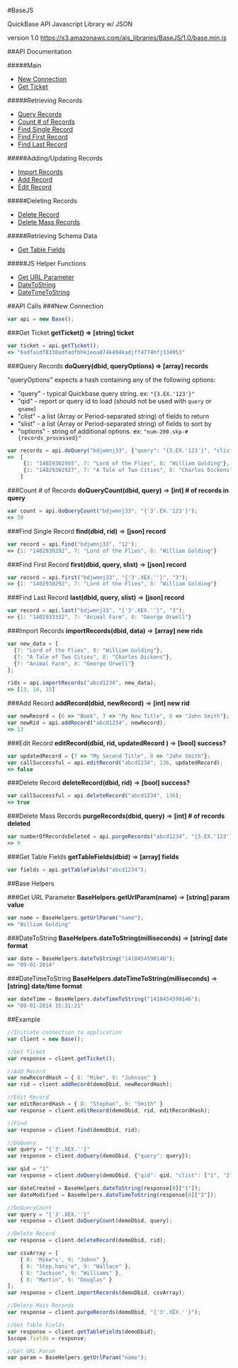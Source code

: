 #BaseJS

QuickBase API Javascript Library w/ JSON

version 1.0
https://s3.amazonaws.com/ais_libraries/BaseJS/1.0/base.min.js

##API Documentation

#####Main
* [New Connection](#new-connection)
* [Get Ticket](#get-ticket)

#####Retrieving Records
* [Query Records](#query-records)
* [Count # of Records](#count-queried-records)
* [Find Single Record](#find-single-record)
* [Find First Record](#find-first-record)
* [Find Last Record](#find-last-record)

#####Adding/Updating Records
* [Import Records](#import-records)
* [Add Record](#add-record)
* [Edit Record](#edit-record)

#####Deleting Records
* [Delete Record](#delete-record)
* [Delete Mass Records](#delete-mass-records)

#####Retrieving Schema Data
* [Get Table Fields](#get-table-fields)

#####JS Helper Functions
* [Get URL Parameter](#get-url-parameter)
* [DateToString](#datetostring)
* [DateTimeToString](#datetimetostring)

##API Calls
###New Connection

```javascript
var api = new Base();
```

###Get Ticket
**getTicket() => [string] ticket**

```javascript
var ticket = api.getTicket();
=> "6adfasdf8338adfadfbhkieoa874k494kadjff4774hfj334953"
```

###Query Records
**doQuery(dbid, queryOptions) => [array] records**

"queryOptions" expects a hash containing any of the following options:

* "query" - typical Quickbase query string. ex: `"{3.EX.'123'}"`
* "qid" - report or query id to load (should not be used with `query` or `qname`)
* "clist" - a list (Array or Period-separated string) of fields to return
* "slist" - a list (Array or Period-separated string) of fields to sort by
* "options" - string of additional options. ex: `"num-200.skp-#{records_processed}"`

```javascript
var records = api.doQuery("bdjwmnj33", {"query": "{3.EX.'123'}", "clist": "3.6.10"});
=>  [
     {1: "14029302955", 7: "Lord of the Flies", 8: "William Golding"}, 
     {1: "14029302927", 7: "A Tale of Two Cities", 8: "Charles Dickens"}
    ]
```

###Count # of Records
**doQueryCount(dbid, query)** => **[int] # of records in query**

```javascript
var count = api.doQueryCount("bdjwmnj33", "{'3'.EX.'123'}");
=> 39
```

###Find Single Record
**find(dbid, rid)** => **[json] record**
```javascript
var record = api.find("bdjwmnj33", "12");
=> {1: "1402930292", 7: "Lord of the Flies", 8: "William Golding"}
```

###Find First Record
**first(dbid, query, slist)** => **[json] record**
```javascript
var record = api.first("bdjwmnj33", "{'3'.XEX.''}", "3");
=> {1: "1402930292", 7: "Lord of the Flies", 8: "William Golding"}
```

###Find Last Record
**last(dbid, query, slist)** => **[json] record**
```javascript
var record = api.last("bdjwmnj33", "{'3'.XEX.''}", "3");
=> {1: "1402933332", 7: "Animal Farm", 8: "George Orwell"}
```

###Import Records
**importRecords(dbid, data)** => **[array] new rids**

```javascript
var new_data = [
  {7: "Lord of the Flies", 8: "William Golding"},
  {7: "A Tale of Two Cities", 8: "Charles Dickens"},
  {7: "Animal Farm", 8: "George Orwell"}
];

rids = api.importRecords("abcd1234", new_data);
=> [13, 14, 15]
````

###Add Record
**addRecord(dbid, newRecord)** => **[int] new rid**

```javascript
var newRecord = {6 => "Book", 7 => "My New Title", 8 => "John Smith"};
var newRid = api.addRecord("abcd1234", newRecord);
=> 13
````

###Edit Record
**editRecord(dbid, rid, updatedRecord )** => **[bool] success?**

```javascript
var updatedRecord = {7 => "My Second Title", 8 => "John Smith"};
var callSuccessful = api.editRecord("abcd1234", 136, updatedRecord);
=> false
````

###Delete Record
**deleteRecord(dbid, rid)** => **[bool] success?**

```javascript
var callSuccessful = api.deleteRecord("abcd1234", 136);
=> true
````

###Delete Mass Records
**purgeRecords(dbid, query)** => **[int] # of records deleted**

```javascript
var numberOfRecordsDeleted = api.purgeRecords("abcd1234", "{3.EX.'123'}");
=> 9
````

###Get Table Fields
**getTableFields(dbid)** => **[array] fields**

```javascript
var fields = api.getTableFields("abcd1234");
````
##Base Helpers

###Get URL Parameter
**BaseHelpers.getUrlParam(name)** => **[string] param value**

```javascript
var name = BaseHelpers.getUrlParam("name");
=> "William Golding"
````

###DateToString
**BaseHelpers.dateToString(milliseconds)** => **[string] date format**

```javascript
var date = BaseHelpers.dateToString("1410454590146");
=> "09-01-2014"
````

###DateTimeToString
**BaseHelpers.dateTimeToString(milliseconds)** => **[string] date/time format**

```javascript
var dateTime = BaseHelpers.dateTimeToString("1410454590146");
=> "09-01-2014 15:31:21"
````

##Example
```javascript
//Initiate connection to application
var client = new Base();

//Get Ticket
var response = client.getTicket();

//Add Record
var newRecordHash = { 8: "Mike", 9: "Johnson" }
var rid = client.addRecord(demoDbid, newRecordHash);

//Edit Record
var editRecordHash = { 8: "Stephan", 9: "Smith" }
var response = client.editRecord(demoDbid, rid, editRecordHash);

//Find
var response = client.find(demoDbid, rid);

//DoQuery
var query = "{'3'.XEX.''}"
var response = client.doQuery(demoDbid, {"query": query});

var qid = "1"
var response = client.doQuery(demoDbid, {"qid": qid, "clist": ["1", "2", "3", "4", "5"]});

var dateCreated = BaseHelpers.dateToString(response[0]["1"]);
var dateModified = BaseHelpers.dateTimeToString(response[0]["2"]);

//DoQueryCount
var query = "{'3'.XEX.''}"
var response = client.doQueryCount(demoDbid, query);

//Delete Record
var response = client.deleteRecord(demoDbid, rid);

var csvArray = [
	{ 8: 'Mike"s', 9: "Johnn" },
	{ 8: "Step,hani'e", 9: "Wallace" },
	{ 8: "Jackson", 9: "Williams" },
	{ 8: "Martin", 9: "Douglas" }
];
var response = client.importRecords(demoDbid, csvArray);

//Delete Mass Records
var response = client.purgeRecords(demoDbid, "{'3'.XEX.''}");

//Get Table Fields
var response = client.getTableFields(demoDbid);
$scope.fields = response;

//Get URL Param
var param = BaseHelpers.getUrlParam("name");
```